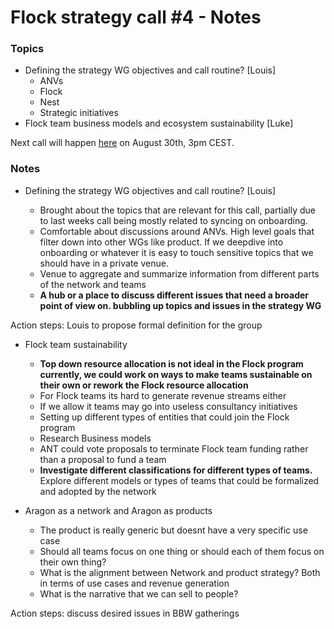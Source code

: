 
# Flock strategy call #4 - Notes

### Topics

* Defining the strategy WG objectives and call routine? [Louis]
    * ANVs
    * Flock
    * Nest
    * Strategic initiatives
* Flock team business models and ecosystem sustainability [Luke]



Next call will happen [here](https://meet.google.com/bye-ztbk-bfh?authuser=1) on August 30th, 3pm CEST.

### Notes

* Defining the strategy WG objectives and call routine? [Louis]

    * Brought about the topics that are relevant for this call, partially due to last weeks call being mostly related to syncing on onboarding.
    * Comfortable about discussions around ANVs. High level goals that filter down into other WGs like product. If we deepdive into onboarding or whatever it is easy to touch sensitive topics that we should have in a private venue.
    * Venue to aggregate and summarize information from different parts of the network and teams
    * **A hub or a place to discuss different issues that need a broader point of view on. bubbling up topics and issues in the strategy WG**

Action steps: Louis to propose formal definition for the group

* Flock team sustainability

    * **Top down resource allocation is not ideal in the Flock program currently, we could work on ways to make teams sustainable on their own or rework the Flock resource allocation**
    * For Flock teams its hard to generate revenue streams either
    * If we allow it teams may go into useless consultancy initiatives
    * Setting up different types of entities that could join the Flock program
    * Research Business models
    * ANT could vote proposals to terminate Flock team funding rather than a proposal to fund a team
    * **Investigate different classifications for different types of teams.** Explore different models or types of teams that could be formalized and adopted by the network


* Aragon as a network and Aragon as products
    * The product is really generic but doesnt have a very specific use case
    * Should all teams focus on one thing or should each of them focus on their own thing?
    * What is the alignment between Network and product strategy? Both in terms of use cases and revenue generation
    * What is the narrative that we can sell to people?

Action steps: discuss desired issues in BBW gatherings
